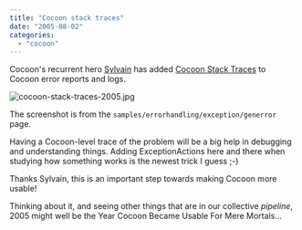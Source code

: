 ```yaml
---
title: "Cocoon stack traces"
date: "2005-08-02"
categories: 
  - "cocoon"
---
```


Cocoon's recurrent hero [Sylvain](http://www.anyware-tech.com/blogs/sylvain/) has added [Cocoon Stack Traces](http://marc.theaimsgroup.com/?l=xml-cocoon-dev&m=112290184904128&w=2) to Cocoon error reports and logs.

![cocoon-stack-traces-2005.jpg](images/cocoon-stack-traces-2005.jpg)

The screenshot is from the `samples/errorhandling/exception/generror` page.

Having a Cocoon-level trace of the problem will be a big help in debugging and understanding things. Adding ExceptionActions here and there when studying how something works is the newest trick I guess ;-)

Thanks Sylvain, this is an important step towards making Cocoon more usable!

Thinking about it, and seeing other things that are in our collective _pipeline_, 2005 might well be the Year Cocoon Became Usable For Mere Mortals...
